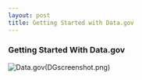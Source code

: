 ```yaml
---
layout: post
title: Getting Started with Data.gov
---
```


<h3>Getting Started With Data.gov</h3>

![Data.gov](https://www.data.gov/)(DGscreenshot.png)
